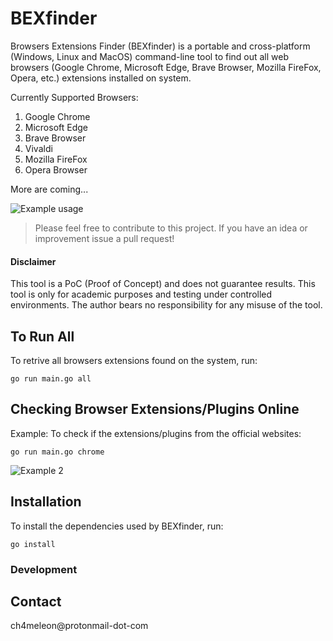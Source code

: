 # BEXfinder

Browsers Extensions Finder (BEXfinder) is a portable and cross-platform (Windows, Linux and MacOS) command-line tool to find out all web browsers (Google Chrome, Microsoft Edge, Brave Browser, Mozilla FireFox, Opera, etc.) extensions installed on system.

Currently Supported Browsers:
1. Google Chrome
2. Microsoft Edge
3. Brave Browser
4. Vivaldi
5. Mozilla FireFox
6. Opera Browser

More are coming...

![Example usage](https://i.ibb.co/wLjc2Mt/screenshot.png "Example usage")

> Please feel free to contribute to this project. If you have an idea or improvement issue a pull request!

#### Disclaimer
This tool is a PoC (Proof of Concept) and does not guarantee results.
This tool is only for academic purposes and testing  under controlled environments.
The author bears no responsibility for any misuse of the tool.


## To Run All
To retrive all browsers extensions found on the system, run:
```
go run main.go all
```

## Checking Browser Extensions/Plugins Online
Example: To check if the extensions/plugins from the official websites:
```
go run main.go chrome
```
![Example 2](https://i.ibb.co/8dFS0pT/check-online.png "Example 2")

## Installation
To install the dependencies used by BEXfinder, run:
```
go install
```

### Development



## Contact
ch4meleon@protonmail-dot-com


